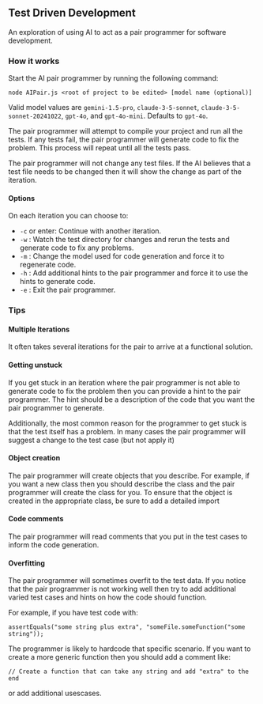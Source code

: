 ## Test Driven Development

An exploration of using AI to act as a pair programmer for software development. 

### How it works

Start the AI pair programmer by running the following command:
```
node AIPair.js <root of project to be edited> [model name (optional)]
```

Valid model values are `gemini-1.5-pro`, `claude-3-5-sonnet`, `claude-3-5-sonnet-20241022`, `gpt-4o`, and `gpt-4o-mini`. Defaults to `gpt-4o`.

The pair programmer will attempt to compile your project and run all the tests. If any tests fail, the pair programmer will generate code to fix the problem. This process will repeat until all the tests pass.

The pair programmer will not change any test files. If the AI believes that a test file needs to be changed then it will show the change as part of the iteration. 

#### Options

On each iteration you can choose to:
- `-c` or enter: Continue with another iteration.
- `-w` : Watch the test directory for changes and rerun the tests and generate code to fix any problems.
- `-m` : Change the model used for code generation and force it to regenerate code. 
- `-h` : Add additional hints to the pair programmer and force it to use the hints to generate code.
- `-e` : Exit the pair programmer.

### Tips
#### Multiple Iterations
It often takes several iterations for the pair to arrive at a functional solution. 

#### Getting unstuck
If you get stuck in an iteration where the pair programmer is not able to generate code to fix the problem then you can provide a hint to the pair programmer. The hint should be a description of the code that you want the pair programmer to generate.

Additionally, the most common reason for the programmer to get stuck is that the test itself
has a problem. In many cases the pair programmer will suggest a change to the test case (but not apply it)

#### Object creation
The pair programmer will create objects that you describe. For example, if you want a new class then you should describe the class and the pair programmer will create the class for you. To ensure that the object is created in the appropriate class, be sure to add a detailed import

#### Code comments
The pair programmer will read comments that you put in the test cases to inform the code
generation. 

#### Overfitting
The pair programmer will sometimes overfit to the test data. If you notice that the pair programmer is not working well then try to add additional varied test cases and hints on how the code should function. 

For example, if you have test code with:
```
assertEquals("some string plus extra", "someFile.someFunction("some string"));
```

The programmer is likely to hardcode that specific scenario. If you want to create a more generic function
then you should add a comment like:
```
// Create a function that can take any string and add "extra" to the end
```
or add additional usescases. 

